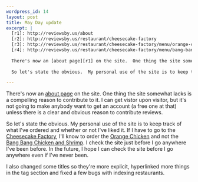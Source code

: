 ```yaml
--- 
wordpress_id: 14
layout: post
title: May Day update
excerpt: |
  [r1]: http://reviewsby.us/about
  [r2]: http://reviewsby.us/restaurant/cheesecake-factory
  [r3]: http://reviewsby.us/restaurant/cheesecake-factory/menu/orange-chicken
  [r4]: http://reviewsby.us/restaurant/cheesecake-factory/menu/bang-bang-chicken-and-shrimp
  
  There's now an [about page][r1] on the site.  One thing the site somewhat lacks is a compelling reason to contribute to it.  I can get vistor upon visitor, but it's not going to make anybody want to get an account (a free one at that) unless there is a clear and obvious reason to contribute reviews.
  
  So let's state the obvious.  My personal use of the site is to keep track of what I've ordered and whether or not I've liked it.  If I have to go to the [Cheesecake Factory][r2], I'll know to order the [Orange Chicken][r3] and not the [Bang Bang Chicken and Shrimp][r4].  I check the site just before I go anywhere I've been before.  In the future, I hope I can check the site before I go anywhere even if I've never been.

---
```

[r1]: http://reviewsby.us/about
[r2]: http://reviewsby.us/restaurant/cheesecake-factory
[r3]: http://reviewsby.us/restaurant/cheesecake-factory/menu/orange-chicken
[r4]: http://reviewsby.us/restaurant/cheesecake-factory/menu/bang-bang-chicken-and-shrimp

There's now an [about page][r1] on the site.  One thing the site somewhat lacks is a compelling reason to contribute to it.  I can get vistor upon visitor, but it's not going to make anybody want to get an account (a free one at that) unless there is a clear and obvious reason to contribute reviews.

So let's state the obvious.  My personal use of the site is to keep track of what I've ordered and whether or not I've liked it.  If I have to go to the [Cheesecake Factory][r2], I'll know to order the [Orange Chicken][r3] and not the [Bang Bang Chicken and Shrimp][r4].  I check the site just before I go anywhere I've been before.  In the future, I hope I can check the site before I go anywhere even if I've never been.

I also changed some titles so they're more explicit, hyperlinked more things in the tag section and fixed a few bugs with indexing restaurants.
